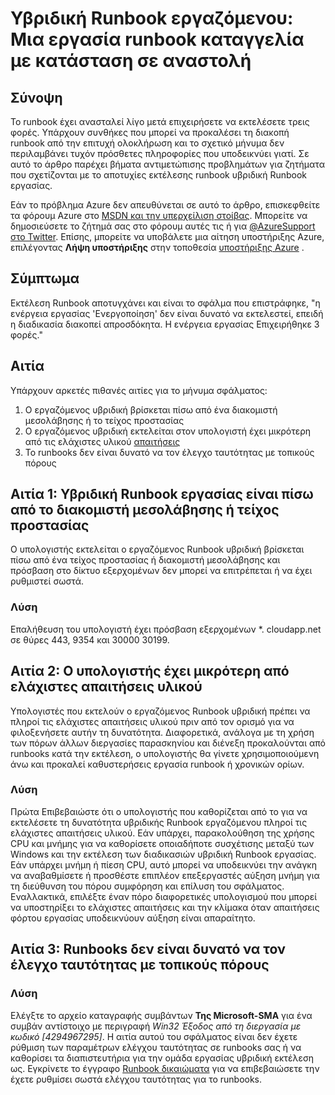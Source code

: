 <properties
   pageTitle="Υβριδική Runbook εργαζόμενου: Μια εργασία runbook καταγγελία με κατάσταση σε αναστολή | Microsoft Azure"
   description="Συμπτώματα αιτίες και λύσεις για την υβριδική Runbook εργαζόμενου εργασία τερματισμού σφάλματος."
   services="automation"
   documentationCenter=""
   authors="mgoedtel"
   manager="jwhit"
   editor="tysonn" />
<tags
   ms.service="automation"
   ms.devlang="na"
   ms.topic="article"
   ms.tgt_pltfrm="na"
   ms.workload="infrastructure-services"
   ms.date="08/17/2016"
   ms.author="magoedte" />

# <a name="hybrid-runbook-worker-a-runbook-job-terminates-with-a-status-of-suspended"></a>Υβριδική Runbook εργαζόμενου: Μια εργασία runbook καταγγελία με κατάσταση σε αναστολή

## <a name="summary"></a>Σύνοψη

Το runbook έχει ανασταλεί λίγο μετά επιχειρήσετε να εκτελέσετε τρεις φορές. Υπάρχουν συνθήκες που μπορεί να προκαλέσει τη διακοπή runbook από την επιτυχή ολοκλήρωση και το σχετικό μήνυμα δεν περιλαμβάνει τυχόν πρόσθετες πληροφορίες που υποδεικνύει γιατί. Σε αυτό το άρθρο παρέχει βήματα αντιμετώπισης προβλημάτων για ζητήματα που σχετίζονται με το αποτυχίες εκτέλεσης runbook υβριδική Runbook εργασίας.

Εάν το πρόβλημα Azure δεν απευθύνεται σε αυτό το άρθρο, επισκεφθείτε τα φόρουμ Azure στο [MSDN και την υπερχείλιση στοίβας](https://azure.microsoft.com/support/forums/). Μπορείτε να δημοσιεύσετε το ζήτημά σας στο φόρουμ αυτές τις ή για [ @AzureSupport στο Twitter](https://twitter.com/AzureSupport). Επίσης, μπορείτε να υποβάλετε μια αίτηση υποστήριξης Azure, επιλέγοντας **Λήψη υποστήριξης** στην τοποθεσία [υποστήριξης Azure](https://azure.microsoft.com/support/options/) .

## <a name="symptom"></a>Σύμπτωμα

Εκτέλεση Runbook αποτυγχάνει και είναι το σφάλμα που επιστράφηκε, "η ενέργεια εργασίας 'Ενεργοποίηση' δεν είναι δυνατό να εκτελεστεί, επειδή η διαδικασία διακοπεί απροσδόκητα. Η ενέργεια εργασίας Επιχειρήθηκε 3 φορές."


## <a name="cause"></a>Αιτία

Υπάρχουν αρκετές πιθανές αιτίες για το μήνυμα σφάλματος: 

  1. Ο εργαζόμενος υβριδική βρίσκεται πίσω από ένα διακομιστή μεσολάβησης ή το τείχος προστασίας
  2. Ο εργαζόμενος υβριδική εκτελείται στον υπολογιστή έχει μικρότερη από τις ελάχιστες υλικού [απαιτήσεις](automation-hybrid-runbook-worker.md#hybrid-runbook-worker-requirements) 
  3. Το runbooks δεν είναι δυνατό να τον έλεγχο ταυτότητας με τοπικούς πόρους


## <a name="cause-1-hybrid-runbook-worker-is-behind-proxy-or-firewall"></a>Αιτία 1: Υβριδική Runbook εργασίας είναι πίσω από το διακομιστή μεσολάβησης ή τείχος προστασίας

Ο υπολογιστής εκτελείται ο εργαζόμενος Runbook υβριδική βρίσκεται πίσω από ένα τείχος προστασίας ή διακομιστή μεσολάβησης και πρόσβαση στο δίκτυο εξερχομένων δεν μπορεί να επιτρέπεται ή να έχει ρυθμιστεί σωστά.

### <a name="solution"></a>Λύση

Επαλήθευση του υπολογιστή έχει πρόσβαση εξερχομένων *. cloudapp.net σε θύρες 443, 9354 και 30000 30199. 

## <a name="cause-2-computer-has-less-than-minimum-hardware-requirements"></a>Αιτία 2: Ο υπολογιστής έχει μικρότερη από ελάχιστες απαιτήσεις υλικού

Υπολογιστές που εκτελούν ο εργαζόμενος Runbook υβριδική πρέπει να πληροί τις ελάχιστες απαιτήσεις υλικού πριν από τον ορισμό για να φιλοξενήσετε αυτήν τη δυνατότητα. Διαφορετικά, ανάλογα με τη χρήση των πόρων άλλων διεργασίες παρασκηνίου και διένεξη προκαλούνται από runbooks κατά την εκτέλεση, ο υπολογιστής θα γίνετε χρησιμοποιούμενη άνω και προκαλεί καθυστερήσεις εργασία runbook ή χρονικών ορίων. 

### <a name="solution"></a>Λύση 

Πρώτα Επιβεβαιώστε ότι ο υπολογιστής που καθορίζεται από το για να εκτελέσετε τη δυνατότητα υβριδικής Runbook εργαζόμενου πληροί τις ελάχιστες απαιτήσεις υλικού.  Εάν υπάρχει, παρακολούθηση της χρήσης CPU και μνήμης για να καθορίσετε οποιαδήποτε συσχέτισης μεταξύ των Windows και την εκτέλεση των διαδικασιών υβριδική Runbook εργασίας.  Εάν υπάρχει μνήμη ή πίεση CPU, αυτό μπορεί να υποδεικνύει την ανάγκη να αναβαθμίσετε ή προσθέστε επιπλέον επεξεργαστές αύξηση μνήμη για τη διεύθυνση του πόρου συμφόρηση και επίλυση του σφάλματος. Εναλλακτικά, επιλέξτε έναν πόρο διαφορετικές υπολογισμού που μπορεί να υποστηρίξει το ελάχιστες απαιτήσεις και την κλίμακα όταν απαιτήσεις φόρτου εργασίας υποδεικνύουν αύξηση είναι απαραίτητο.         

## <a name="cause-3-runbooks-cannot-authenticate-with-local-resources"></a>Αιτία 3: Runbooks δεν είναι δυνατό να τον έλεγχο ταυτότητας με τοπικούς πόρους

### <a name="solution"></a>Λύση

Ελέγξτε το αρχείο καταγραφής συμβάντων **Της Microsoft-SMA** για ένα συμβάν αντίστοιχο με περιγραφή *Win32 Έξοδος από τη διεργασία με κωδικό [4294967295]*.  Η αιτία αυτού του σφάλματος είναι δεν έχετε ρύθμιση των παραμέτρων ελέγχου ταυτότητας σε runbooks σας ή να καθορίσει τα διαπιστευτήρια για την ομάδα εργασίας υβριδική εκτέλεση ως.  Εγκρίνετε το έγγραφο [Runbook δικαιώματα](automation-hybrid-runbook-worker.md#runbook-permissions) για να επιβεβαιώσετε την έχετε ρυθμίσει σωστά ελέγχου ταυτότητας για το runbooks.  


 

